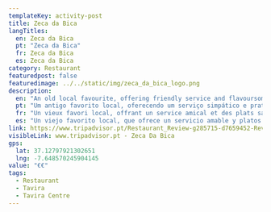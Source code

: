 ```yaml
---
templateKey: activity-post
title: Zeca da Bica
langTitles:
  en: Zeca da Bica
  pt: "Zeca da Bica"
  fr: Zeca da Bica
  es: Zeca da Bica
category: Restaurant 
featuredpost: false
featuredimage: ../../static/img/zeca_da_bica_logo.png
description: 
  en: "An old local favourite, offering friendly service and flavoursome dishes."
  pt: "Um antigo favorito local, oferecendo um serviço simpático e pratos saborosos."
  fr: "Un vieux favori local, offrant un service amical et des plats savoureux."
  es: "Un viejo favorito local, que ofrece un servicio amable y platos sabrosos."
link: https://www.tripadvisor.pt/Restaurant_Review-g285715-d7659452-Reviews-Zeca_da_Bica-Tavira_Faro_District_Algarve.html 
visibleLink: www.tripadvisor.pt - Zeca Da Bica
gps:
  lat: 37.12797921302651
  lng: -7.648570245904145
value: "€‎€‎"
tags:
  - Restaurant
  - Tavira
  - Tavira Centre
---
```


